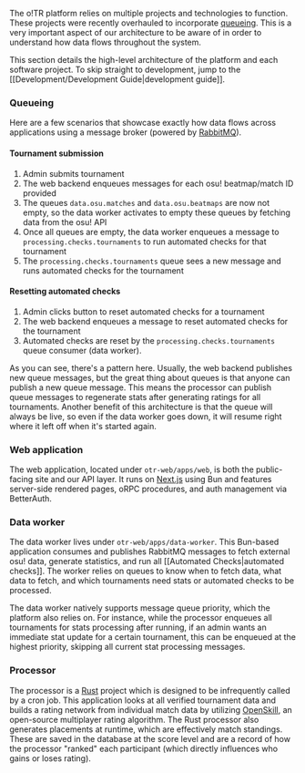 The o!TR platform relies on multiple projects and technologies to function. These projects were recently overhauled to incorporate [queueing](https://en.wikipedia.org/wiki/Message_queue). This is a very important aspect of our architecture to be aware of in order to understand how data flows throughout the system.

This section details the high-level architecture of the platform and each software project. To skip straight to development, jump to the [[Development/Development Guide|development guide]].

### Queueing

Here are a few scenarios that showcase exactly how data flows across applications using a message broker (powered by [RabbitMQ](https://www.rabbitmq.com/)).

#### Tournament submission

1. Admin submits tournament
2. The web backend enqueues messages for each osu! beatmap/match ID provided
3. The queues `data.osu.matches` and `data.osu.beatmaps` are now not empty, so the data worker activates to empty these queues by fetching data from the osu! API
4. Once all queues are empty, the data worker enqueues a message to `processing.checks.tournaments` to run automated checks for that tournament
5. The `processing.checks.tournaments` queue sees a new message and runs automated checks for the tournament

#### Resetting automated checks

1. Admin clicks button to reset automated checks for a tournament
2. The web backend enqueues a message to reset automated checks for the tournament
3. Automated checks are reset by the `processing.checks.tournaments` queue consumer (data worker).

As you can see, there's a pattern here. Usually, the web backend publishes new queue messages, but the great thing about queues is that anyone can publish a new queue message. This means the processor can publish queue messages to regenerate stats after generating ratings for all tournaments. Another benefit of this architecture is that the queue will always be live, so even if the data worker goes down, it will resume right where it left off when it's started again.

### Web application

The web application, located under `otr-web/apps/web`, is both the public-facing site and our API layer. It runs on [Next.js](https://nextjs.org/) using Bun and features server-side rendered pages, oRPC procedures, and auth management via BetterAuth.

### Data worker

The data worker lives under `otr-web/apps/data-worker`. This Bun-based application consumes and publishes RabbitMQ messages to fetch external osu! data, generate statistics, and run all [[Automated Checks|automated checks]]. The worker relies on queues to know when to fetch data, what data to fetch, and which tournaments need stats or automated checks to be processed.

The data worker natively supports message queue priority, which the platform also relies on. For instance, while the processor enqueues all tournaments for stats processing after running, if an admin wants an immediate stat update for a certain tournament, this can be enqueued at the highest priority, skipping all current stat processing messages.

### Processor

The processor is a [Rust](https://www.rust-lang.org/) project which is designed to be infrequently called by a cron job. This application looks at all verified tournament data and builds a rating network from individual match data by utilizing [OpenSkill](https://jmlr.csail.mit.edu/papers/volume12/weng11a/weng11a.pdf), an open-source multiplayer rating algorithm. The Rust processor also generates placements at runtime, which are effectively match standings. These are saved in the database at the score level and are a record of how the processor "ranked" each participant (which directly influences who gains or loses rating).

